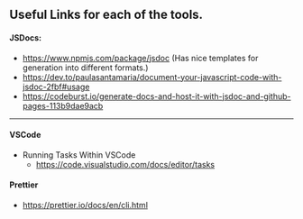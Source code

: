 ## Useful Links for each of the tools.

#### JSDocs:

- https://www.npmjs.com/package/jsdoc (Has nice templates for generation into different formats.)
- https://dev.to/paulasantamaria/document-your-javascript-code-with-jsdoc-2fbf#usage
- https://codeburst.io/generate-docs-and-host-it-with-jsdoc-and-github-pages-113b9dae9acb

---

#### VSCode

- Running Tasks Within VSCode
  - https://code.visualstudio.com/docs/editor/tasks

#### Prettier

- https://prettier.io/docs/en/cli.html
